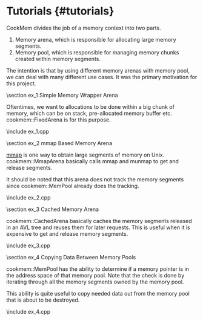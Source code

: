 Tutorials {#tutorials}
=========

CookMem divides the job of a memory context into two parts.

1. Memory arena, which is responsible for allocating large memory segments.
2. Memory pool, which is responsible for managing memory chunks created within
   memory segments.

The intention is that by using different memory arenas with memory pool, we
can deal with many different use cases.  It was the primary motivation for
this project.

\section ex_1 Simple Memory Wrapper Arena

Oftentimes, we want to allocations to be done within a big chunk of
memory, which can be on stack, pre-allocated memory buffer etc.
cookmem::FixedArena is for this purpose.

\include ex_1.cpp

\section ex_2 mmap Based Memory Arena

[mmap](https://en.wikipedia.org/wiki/Mmap) is one way to obtain large
segments of memory on Unix.  cookmem::MmapArena basically calls mmap
and munmap to get and release segments.

It should be noted that this arena does not track the memory segments
since cookmem::MemPool already does the tracking.

\include ex_2.cpp

\section ex_3 Cached Memory Arena

cookmem::CachedArena basically caches the memory segments released in an
AVL tree and reuses them for later requests.  This is useful when it is
expensive to get and release memory segments.

\include ex_3.cpp

\section ex_4 Copying Data Between Memory Pools

cookmem::MemPool has the ability to determine if a memory pointer is
in the address space of that memory pool.  Note that the check is done
by iterating through all the memory segments owned by the memory pool.

This ability is quite useful to copy needed data out from the memory
pool that is about to be destroyed.

\include ex_4.cpp
